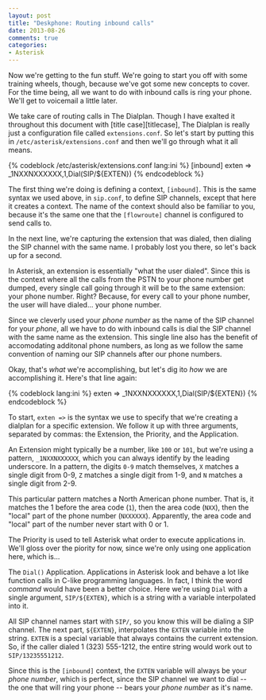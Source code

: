 ```yaml
---
layout: post
title: "Deskphone: Routing inbound calls"
date: 2013-08-26
comments: true
categories:
- Asterisk
---
```


Now we're getting to the fun stuff. We're going to start you off with some training wheels, though, because we've got some new concepts to cover. For the time being, all we want to do with inbound calls is ring your phone. We'll get to voicemail a little later.

We take care of routing calls in The Dialplan. Though I have exalted it throughout this document with [title case][titlecase], The Dialplan is really just a configuration file called `extensions.conf`. So let's start by putting this in `/etc/asterisk/extensions.conf` and then we'll go through what it all means.

{% codeblock /etc/asterisk/extensions.conf lang:ini %}
[inbound]
exten => _1NXXNXXXXXX,1,Dial(SIP/${EXTEN})
{% endcodeblock %}

The first thing we're doing is defining a context, `[inbound]`. This is the same syntax we used above, in `sip.conf`, to define SIP channels, except that here it creates a context. The name of the context should also be familiar to you, because it's the same one that the `[flowroute]` channel is configured to send calls to.

In the next line, we're capturing the extension that was dialed, then dialing the SIP channel with the same name. I probably lost you there, so let's back up for a second.

In Asterisk, an extension is essentially "what the user dialed". Since this is the context where all the calls from the PSTN to your phone number get dumped, every single call going through it will be to the same extension: your phone number. Right? Because, for every call to your phone number, the user will have dialed... your phone number.

Since we cleverly used your _phone number_ as the name of the SIP channel for your _phone_, all we have to do with inbound calls is dial the SIP channel with the same name as the extension. This single line also has the benefit of accomodating additonal phone numbers, as long as we follow the same convention of naming our SIP channels after our phone numbers.

Okay, that's _what_ we're accomplishing, but let's dig ito _how_ we are accomplishing it. Here's that line again:

{% codeblock lang:ini %}
exten => _1NXXNXXXXXX,1,Dial(SIP/${EXTEN})
{% endcodeblock %}

To start, `exten =>` is the syntax we use to specify that we're creating a dialplan for a specific extension. We follow it up with three arguments, separated by commas: the Extension, the Priority, and the Application.

An Extension might typically be a number, like `100` or `101`, but we're using a pattern, `_1NXXNXXXXXX`, which you can always identify by the leading underscore. In a pattern, the digits `0-9` match themselves, `X` matches a single digit from 0-9, `Z` matches a single digit from 1-9, and `N` matches a single digit from 2-9.

This particular pattern matches a North American phone number. That is, it matches the 1 before the area code (`1`), then the area code (`NXX`), then the "local" part of the phone number (`NXXXXXX`). Apparently, the area code and "local" part of the number never start with 0 or 1.

The Priority is used to tell Asterisk what order to execute applications in. We'll gloss over the piority for now, since we're only using one application here, which is...

The `Dial()` Application. Applications in Asterisk look and behave a lot like function calls in C-like programming languages. In fact, I think the word _command_ would have been a better choice. Here we're using `Dial` with a single argument, `SIP/${EXTEN}`, which is a string with a variable interpolated into it.

All SIP channel names start with `SIP/`, so you know this will be dialing a SIP channel. The next part, `${EXTEN}`, interpolates the `EXTEN` variable into the string. `EXTEN` is a special variable that always contains the current extension. So, if the caller dialed 1 (323) 555-1212, the entire string would work out to `SIP/13235551212`.

Since this is the `[inbound]` context, the `EXTEN` variable will always be your _phone number_, which is perfect, since the SIP channel we want to dial -- the one that will ring your phone -- bears your _phone number_ as it's name.

